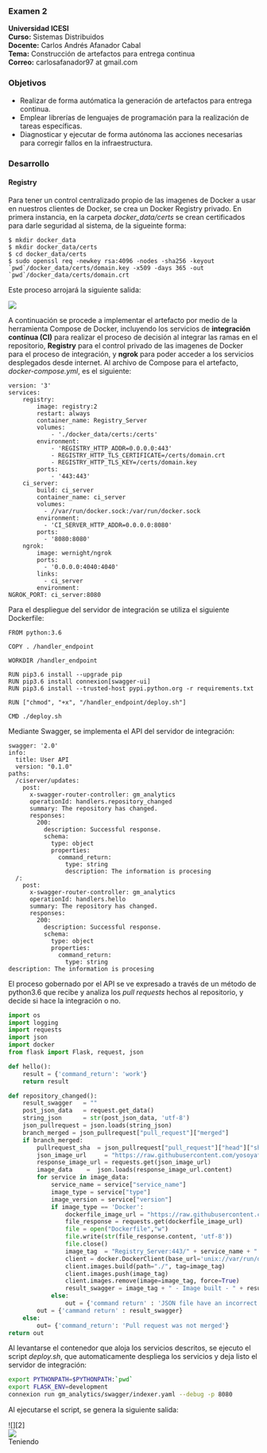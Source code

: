 ### Examen 2 
**Universidad ICESI**  
**Curso:** Sistemas Distribuidos  
**Docente:** Carlos Andrés Afanador Cabal   
**Tema:** Construcción de artefactos para entrega continua   
**Correo:** carlosafanador97 at gmail.com

### Objetivos
* Realizar de forma autómatica la generación de artefactos para entrega continua.
* Emplear librerías de lenguajes de programación para la realización de tareas específicas.
* Diagnosticar y ejecutar de forma autónoma las acciones necesarias para corregir fallos en la infraestructura.

### Desarrollo

#### Registry  
Para tener un control centralizado propio de las imagenes de Docker a usar en nuestros clientes de Docker, se crea un Docker Registry privado. En primera instancia, en la carpeta *docker_data/certs* se crean certificados para darle seguridad al sistema, de la sigueinte forma:
```
$ mkdir docker_data
$ mkdir docker_data/certs
$ cd docker_data/certs
$ sudo openssl req -newkey rsa:4096 -nodes -sha256 -keyout `pwd`/docker_data/certs/domain.key -x509 -days 365 -out `pwd`/docker_data/certs/domain.crt
```
Este proceso arrojará la siguiente salida:

![][1]

A continuación se procede a implementar el artefacto por medio de la herramienta Compose de Docker, incluyendo los servicios de **integración contínua (CI)** para realizar el proceso de decisión al integrar las ramas en el repositorio, **Registry** para el control privado de las imagenes de Docker para el proceso de integración, y **ngrok** para poder acceder a los servicios desplegados desde internet. Al archivo de Compose para el artefacto, *docker-compose.yml*, es el siguiente:
```
version: '3'
services:
    registry:
        image: registry:2
        restart: always
        container_name: Registry_Server
        volumes:
            - './docker_data/certs:/certs'
        environment:
            - 'REGISTRY_HTTP_ADDR=0.0.0.0:443'
            - REGISTRY_HTTP_TLS_CERTIFICATE=/certs/domain.crt
            - REGISTRY_HTTP_TLS_KEY=/certs/domain.key
        ports:
            - '443:443'
    ci_server:
        build: ci_server
        container_name: ci_server
        volumes:
          - //var/run/docker.sock:/var/run/docker.sock
        environment:
          - 'CI_SERVER_HTTP_ADDR=0.0.0.0:8080'
        ports:
          - '8080:8080'
    ngrok:
        image: wernight/ngrok
        ports:
          - '0.0.0.0:4040:4040'
        links:
          - ci_server
        environment:
NGROK_PORT: ci_server:8080
```
Para el despliegue del servidor de integración se utiliza el siguiente Dockerfile:
```
FROM python:3.6

COPY . /handler_endpoint

WORKDIR /handler_endpoint

RUN pip3.6 install --upgrade pip
RUN pip3.6 install connexion[swagger-ui]
RUN pip3.6 install --trusted-host pypi.python.org -r requirements.txt

RUN ["chmod", "+x", "/handler_endpoint/deploy.sh"]

CMD ./deploy.sh
```

Mediante Swagger, se implementa el API del servidor de integración:
```
swagger: '2.0'
info:
  title: User API
  version: "0.1.0"
paths:
  /ciserver/updates:
    post:
      x-swagger-router-controller: gm_analytics
      operationId: handlers.repository_changed
      summary: The repository has changed.
      responses:
        200:
          description: Successful response.
          schema:
            type: object
            properties:
              command_return:
                type: string
                description: The information is procesing
  /:
    post:
      x-swagger-router-controller: gm_analytics
      operationId: handlers.hello
      summary: The repository has changed.
      responses:
        200:
          description: Successful response.
          schema:
            type: object
            properties:
              command_return:
                type: string
description: The information is procesing
```
El proceso gobernado por el API se ve expresado a través de un método de python3.6 que recibe y analiza los *pull requests* hechos al repositorio, y decide si hace la integración o no. 
```python
import os
import logging
import requests
import json
import docker
from flask import Flask, request, json

def hello():
    result = {'command_return': 'work'}
    return result

def repository_changed():
    result_swagger   = ""
    post_json_data   = request.get_data()
    string_json      = str(post_json_data, 'utf-8')
    json_pullrequest = json.loads(string_json)
    branch_merged = json_pullrequest["pull_request"]["merged"]
    if branch_merged:
        pullrequest_sha  = json_pullrequest["pull_request"]["head"]["sha"]
        json_image_url     = "https://raw.githubusercontent.com/yosoyafa/sd2018b-exam2/" + pullrequest_sha + "/images.json"
        response_image_url = requests.get(json_image_url)
        image_data    =  json.loads(response_image_url.content)
        for service in image_data:
            service_name = service["service_name"]
            image_type = service["type"]
            image_version = service["version"]
            if image_type == 'Docker':
                dockerfile_image_url = "https://raw.githubusercontent.com/yosoyafa/sd2018b-exam2/" + pullrequest_sha + "/" + service_name + "/Dockerfile"
                file_response = requests.get(dockerfile_image_url)
                file = open("Dockerfile","w")
                file.write(str(file_response.content, 'utf-8'))
                file.close()
                image_tag  = "Registry_Server:443/" + service_name + ":" + image_version
                client = docker.DockerClient(base_url='unix://var/run/docker.sock')
                client.images.build(path="./", tag=image_tag)
                client.images.push(image_tag)
                client.images.remove(image=image_tag, force=True)
                result_swagger = image_tag + " - Image built - " + result_swagger
            else:
                out = {'command return' : 'JSON file have an incorrect format'}
        out = {'cammand return' : result_swagger}
    else:
        out= {'command_return': 'Pull request was not merged'}
return out
```
Al levantarse el contenedor que aloja los servicios descritos, se ejecuto el script *deploy.sh*, que automaticamente despliega los servicios y deja listo el servidor de integración:

```bash
export PYTHONPATH=$PYTHONPATH:`pwd`
export FLASK_ENV=development
connexion run gm_analytics/swagger/indexer.yaml --debug -p 8080
```
Al ejecutarse el script, se genera la siguiente salida:  

![][2]  
![][3]  
Teniendo 



[1]: images/llaves.png
[3]: images/build1.png
[4]: images/build2.png
[5]: images/ngrokstatus.png
[6]: images/webhook.png
[7]: images/200cli.png
[8]: images/200ngrok.png
